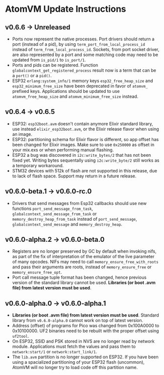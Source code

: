 <!---
  Copyright 2023 Davide Bettio <davide@uninstall.it>

  SPDX-License-Identifier: Apache-2.0 OR LGPL-2.1-or-later
-->

# AtomVM Update Instructions

## v0.6.6 -> Unreleased
- Ports now represent the native processes. Port drivers should return a port (instead of a pid),
by using `term_port_from_local_process_id` instead of `term_from_local_process_id`. Sockets, from
port socket driver, are also represented by a port and some matching code may need to be updated from
`is_pid/1` to `is_port/1`.
- Ports and pids can be registered. Function `globalcontext_get_registered_process` result now is
a term that can be a `port()` or a `pid()`.
- ESP32 `erlang:system_info/1` memory keys `esp32_free_heap_size` and `esp32_minimum_free_size` have
been deprecated in favor of `atomvm_` prefixed keys. Applications should be updated to use
`atomvm_free_heap_size` and `atomvm_minimum_free_size` instead.

## v0.6.4 -> v0.6.5

- ESP32: `esp32boot.avm` doesn't contain anymore Elixir standard library, use instead
`elixir_esp32boot.avm`, or the Elixir release flavor when using an image.
- ESP32: partitioning schema for Elixir flavor is different, so app offset has been changed for
Elixir images. Make sure to use `0x250000` as offset in your mix.exs or when performing manual
flashing.
- ESP32 a bug was discovered in `i2c:write_bytes/2` that has not been fixed yet. Writing bytes
sequentally using `i2c:write_byte/2` still works as a temporary workaround.
- STM32 devices with 512k of flash are not supported in this release, due to lack of
flash space. Support may return in a future release.

## v0.6.0-beta.1 -> v0.6.0-rc.0

- Drivers that send messages from Esp32 callbacks should use new functions
`port_send_message_from_task`, `globalcontext_send_message_from_task` or
`memory_destroy_heap_from_task` instead of `port_send_message`,
`globalcontext_send_message` and `memory_destroy_heap`.

## v0.6.0-alpha.2 -> v0.6.0-beta.0

- Registers are no longer preserved by GC by default when invoking nifs, as part of the fix
of interpretation of the emulator of the live parameter of many opcodes. NIFs may need
to call `memory_ensure_free_with_roots` and pass their arguments are roots, instead of
`memory_ensure_free` or `memory_ensure_free_opt`.
- Port call message tuple format has been changed, hence previous version of the standard library
  cannot be used. **Libraries (or boot .avm file) from latest version must be used**.

## v0.6.0-alpha.0 -> v0.6.0-alpha.1

- **Libraries (or boot .avm file) from latest version must be used**. Standard library from
`v0.6.0-alpha.0` cannot work on top of latest version.
- Address (offset) of programs for Pico was changed from 0x100A0000 to 0x10100000. UF2
binaries need to be rebuilt with the proper offset using `uf2tool`.
- On ESP32, SSID and PSK stored in NVS are no longer read by network module. Applications
must fetch the values and pass them to `network:start/1` or `network:start_link/1`.
- The `lib.avm` partition is no longer supported on ESP32.  If you have been using a
spacialized partitioning of your ESP32 flash (uncommon), AtomVM will no longer try to load
code off this partition name.

